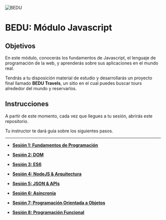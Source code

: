 ![BEDU](https://i.imgur.com/K4YuvOd.png?1)

# BEDU: Módulo Javascript

## Objetivos

En este módulo, conocerás los fundamentos de Javascript, el lenguaje de programación de la web, y aprenderás sobre sus aplicaciones en el mundo real.

Tendrás a tu disposición material de estudio y desarrollarás un proyecto final llamado **BEDU Travels**, un sitio en el cual puedes buscar tours alrededor del mundo y reservarlos.

## Instrucciones

A partir de este momento, cada vez que llegues a tu sesión, abrirás este repositorio.

Tu instructor te dará guía sobre los siguientes pasos.

***

- **[Sesión 1: Fundamentos de Programación](https://github.com/mikenieva/programacion-js-student/tree/master/sesion1-fundamentos-de-programacion)**

- **[Sesión 2: DOM](https://github.com/mikenieva/programacion-js-student/tree/master/sesion2-dom)**
  
- **[Sesión 3: ES6](https://github.com/mikenieva/programacion-js-student/tree/master/sesion3-es6)**

- **[Sesión 4: NodeJS & Arquitectura](https://github.com/mikenieva/programacion-js-student/tree/master/sesion4-algoritmia-basica-y-estructura-de-datos)**

- **[Sesión 5: JSON & APIs](https://github.com/mikenieva/programacion-js-student/tree/master/sesion5-json-y-apis)**

- **[Sesión 6: Asincronía](https://github.com/mikenieva/programacion-js-student/tree/master/sesion6-ajax-y-programacion-asincrona)**

- **[Sesión 7: Programación Orientada a Objetos](https://github.com/mikenieva/programacion-js-student/tree/master/sesion7-programacion-orientada-a-objetos)**

- **[Sesión 8: Programación Funcional](https://github.com/mikenieva/programacion-js-student/tree/master/sesion8-programacion-funcional)**
